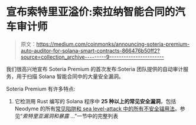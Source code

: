 # 宣布索特里亚溢价:索拉纳智能合同的汽车审计师

> 原文：<https://medium.com/coinmonks/announcing-soteria-premium-auto-auditor-for-solana-smart-contracts-866476b50ff2?source=collection_archive---------9----------------------->

我们很高兴地宣布 Soteria Premium 的首次发布:Soteria 团队提供的自动审计服务，用于扫描 Solana 智能合同中的大量安全漏洞。

Soteria Premium 有许多特点:

1.  它检测用 Rust 编写的 Solana 程序中 **25 种以上的常见安全漏洞**，包括 Neodyme 的所有[常见陷阱和 sea level-attack 中的所有](https://blog.neodyme.io/posts/solana_common_pitfalls)[不安全锚用法](https://github.com/project-serum/sealevel-attacks)。参见“*索特里亚漏洞和暴露* …”一节中的完整列表